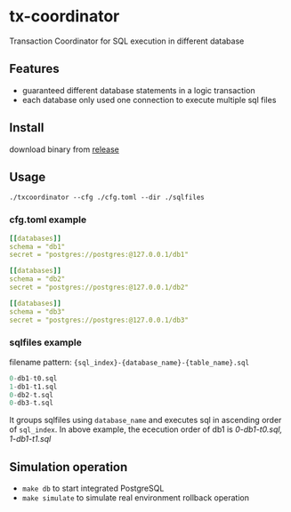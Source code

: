 # tx-coordinator

Transaction Coordinator for SQL execution in different database

## Features

- guaranteed different database statements in a logic transaction
- each database only used one connection to execute multiple sql files

## Install

download binary from [release](https://github.com/Fedomn/tx-coordinator/releases)

## Usage

```shell
./txcoordinator --cfg ./cfg.toml --dir ./sqlfiles
```

### cfg.toml example

```yaml
[[databases]]
schema = "db1"
secret = "postgres://postgres:@127.0.0.1/db1"

[[databases]]
schema = "db2"
secret = "postgres://postgres:@127.0.0.1/db2"

[[databases]]
schema = "db3"
secret = "postgres://postgres:@127.0.0.1/db3"
```

### sqlfiles example

filename pattern: `{sql_index}-{database_name}-{table_name}.sql`

```sql
0-db1-t0.sql
1-db1-t1.sql
0-db2-t.sql
0-db3-t.sql
```

It groups sqlfiles using `database_name` and executes sql in ascending order of `sql_index`. In above example, the ececution order of db1 is *0-db1-t0.sql, 1-db1-t1.sql*

## Simulation operation

- `make db` to start integrated PostgreSQL
- `make simulate` to simulate real environment rollback operation